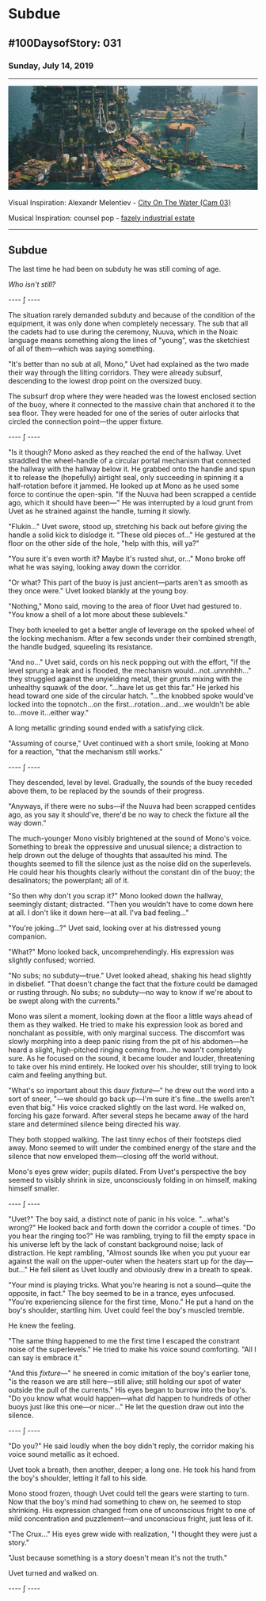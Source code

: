 # Subdue

## #100DaysofStory: 031

### Sunday, July 14, 2019

---

![Subdue Visual Inspiration: City On The Water, Camera 3 by Alexandr Melentiev](subdue.jpg)

Visual Inspiration: Alexandr Melentiev - [City On The Water (Cam 03)](https://www.artstation.com/artwork/ywbgJ)

Musical Inspiration: counsel pop - [fazely industrial estate](https://open.spotify.com/track/575FXJmjel9u9XMXy7lU15)

---

## Subdue

The last time he had been on subduty he was still coming of age.

_Who isn't still?_

---- ∫ ----

The situation rarely demanded subduty and because of the condition of the equipment, it was only done when completely necessary. The sub that all the cadets had to use during the ceremony, Nuuva, which in the Noaic language means something along the lines of "young", was the sketchiest of all of them—which was saying something.

"It's better than no sub at all, Mono," Uvet had explained as the two made their way through the lilting corridors. They were already subsurf, descending to the lowest drop point on the oversized buoy.

The subsurf drop where they were headed was the lowest enclosed section of the buoy, where it connected to the massive chain that anchored it to the sea floor. They were headed for one of the series of outer airlocks that circled the connection point—the upper fixture.

---- ∫ ----

"Is it though? Mono asked as they reached the end of the hallway. Uvet straddled the wheel-handle of a circular portal mechanism that connected the hallway with the hallway below it. He grabbed onto the handle and spun it to release the (hopefully) airtight seal, only succeeding in spinning it a half-rotation before it jammed. He looked up at Mono as he used some force to continue the open-spin. "If the Nuuva had been scrapped a centide ago, which it should have been—" He was interrupted by a loud grunt from Uvet as he strained against the handle, turning it slowly.

"Flukin..." Uvet swore, stood up, stretching his back out before giving the handle a solid kick to dislodge it. "These old pieces of..." He gestured at the floor on the other side of the hole, "help with this, will ya?"

"You sure it's even worth it? Maybe it's rusted shut, or..." Mono broke off what he was saying, looking away down the corridor.

"Or what? This part of the buoy is just ancient—parts aren't as smooth as they once were." Uvet looked blankly at the young boy.

"Nothing," Mono said, moving to the area of floor Uvet had gestured to. "You know a shell of a lot more about these sublevels."

They both kneeled to get a better angle of leverage on the spoked wheel of the locking mechanism. After a few seconds under their combined strength, the handle budged, squeeling its resistance.

"And no..." Uvet said, cords on his neck popping out with the effort, "if the level sprung a leak and is flooded, the mechanism would...not..unnnhhh..." they struggled against the unyielding metal, their grunts mixing with the unhealthy squawk of the door. "...have let us get this far." He jerked his head toward one side of the circular hatch. "...the knobbed spoke would've locked into the topnotch...on the first...rotation...and...we wouldn't be able to...move it...either way."

A long metallic grinding sound ended with a satisfying click.

"Assuming of course," Uvet continued with a short smile, looking at Mono for a reaction, "that the mechanism still works."

---- ∫ ----

They descended, level by level. Gradually, the sounds of the buoy receded above them, to be replaced by the sounds of their progress.

"Anyways, if there were no subs—if the Nuuva had been scrapped centides ago, as you say it should've, there'd be no way to check the fixture all the way down."

The much-younger Mono visibly brightened at the sound of Mono's voice. Something to break the oppressive and unusual silence; a distraction to help drown out the deluge of thoughts that assaulted his mind. The thoughts seemed to fill the silence just as the noise did on the superlevels. He could hear his thoughts clearly without the constant din of the buoy; the desalinators; the powerplant; all of it.

"So then why don't you scrap it?" Mono looked down the hallway, seemingly distant; distracted. "Then you wouldn't have to come down here at all. I don't like it down here—at all. I'va bad feeling..."

"You're joking...?" Uvet said, looking over at his distressed young companion.

"What?" Mono looked back, uncomprehendingly. His expression was slightly confused; worried.

"No subs; no subduty—true." Uvet looked ahead, shaking his head slightly in disbelief. "That doesn't change the fact that the fixture could be damaged or rusting through. No subs; no subduty—no way to know if we're about to be swept along with the currents."

Mono was silent a moment, looking down at the floor a little ways ahead of them as they walked. He tried to make his expression look as bored and nonchalant as possible, with only marginal success. The discomfort was slowly morphing into a deep panic rising from the pit of his abdomen—he heard a slight, high-pitched ringing coming from...he wasn't completely sure. As he focused on the sound, it became louder and louder, threatening to take over his mind entirely. He looked over his shoulder, still trying to look calm and feeling anything but.

"What's so important about this dauv _fixture_—" he drew out the word into a sort of sneer, "—we should go back up—I'm sure it's fine...the swells aren't even that big." His voice cracked slightly on the last word. He walked on, forcing his gaze forward. After several steps he became away of the hard stare and determined silence being directed his way.

They both stopped walking. The last tinny echos of their footsteps died away. Mono seemed to wilt under the combined energy of the stare and the silence that now enveloped them—closing off the world without.

Mono's eyes grew wider; pupils dilated. From Uvet's perspective the boy seemed to visibly shrink in size, unconsciously folding in on himself, making himself smaller.

---- ∫ ----

"Uvet?" The boy said, a distinct note of panic in his voice. "...what's wrong?" He looked back and forth down the corridor a couple of times. "Do you hear the ringing too?" He was rambling, trying to fill the empty space in his universe left by the lack of constant background noise; lack of distraction. He kept rambling, "Almost sounds like when you put yuour ear against the wall on the upper-outer when the heaters start up for the day—but..." He fell silent as Uvet loudly and obviously drew in a breath to speak.

"Your mind is playing tricks. What you're hearing is not a sound—quite the opposite, in fact." The boy seemed to be in a trance, eyes unfocused. "You're experiencing silence for the first time, Mono." He put a hand on the boy's shoulder, startling him. Uvet could feel the boy's muscled tremble.

He knew the feeling.

"The same thing happened to me the first time I escaped the constrant noise of the superlevels." He tried to make his voice sound comforting. "All I can say is embrace it."

"And this _fixture_—" he sneered in comic imitation of the boy's earlier tone, "is the reason we are still here—still alive; still holding our spot of water outside the pull of the currents." His eyes began to burrow into the boy's. "Do you know what would happen—what _did_ happen to hundreds of other buoys just like this one—or nicer..." He let the question draw out into the silence.

---- ∫ ----

"Do you?" He said loudly when the boy didn't reply, the corridor making his voice sound metallic as it echoed.

Uvet took a breath, then another, deeper; a long one. He took his hand from the boy's shoulder, letting it fall to his side.

Mono stood frozen, though Uvet could tell the gears were starting to turn. Now that the boy's mind had something to chew on, he seemed to stop shrinking. His expression changed from one of unconscious fright to one of mild concentration and puzzlement—and unconscious fright, just less of it.

"The Crux..." His eyes grew wide with realization, "I thought they were just a story."

"Just because something is a story doesn't mean it's not the truth."

Uvet turned and walked on.

---- ∫ ----